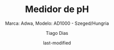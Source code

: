 ---
title: "Medidor de pH"
subtitle: "Marca: Adwa, Modelo: AD1000 - Szeged/Hungria"
status: "Ativo"
procedimento: PEQ-046
image: "fotos/046.png"
categories: 
    - Medição de pH
author: Tiago Dias
date: last-modified
date-format: DD/MM/YYYY
lang: pt-br
---